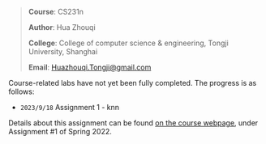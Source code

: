 > **Course**: CS231n
>
> **Author**: Hua Zhouqi
>
> **College**: College of computer science & engineering, Tongji University, Shanghai
>
> **Email**: Huazhouqi.Tongji@gmail.com

Course-related labs have not yet been fully completed. The progress is as follows:

- `2023/9/18` Assignment 1 - knn





Details about this assignment can be found [on the course webpage](http://cs231n.github.io/), under Assignment #1 of Spring 2022.
